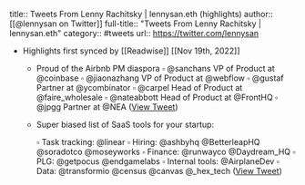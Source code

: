 title:: Tweets From Lenny Rachitsky | lennysan.eth (highlights)
author:: [[@lennysan on Twitter]]
full-title:: "Tweets From Lenny Rachitsky | lennysan.eth"
category:: #tweets
url:: https://twitter.com/lennysan

- Highlights first synced by [[Readwise]] [[Nov 19th, 2022]]
	- Proud of the Airbnb PM diaspora
	  ▫️ @sanchans VP of Product at @coinbase 
	  ▫️ @jiaonazhang VP of Product at @webflow 
	  ▫️ @gustaf Partner at @ycombinator 
	  ▫️ @carpel Head of Product at @faire_wholesale 
	  ▫️ @nateabbott Head of Product at @FrontHQ 
	  ▫️ @jpgg Partner at @NEA ([View Tweet](https://twitter.com/lennysan/status/1482803916592988160))
	- Super biased list of SaaS tools for your startup:
	  
	  ▫️ Task tracking: @linear
	  ▫️ Hiring: @ashbyhq @BetterleapHQ @soradotco @moseyworks
	  ▫️ Finance: @runwayco @Daydream_HQ
	  ▫️ PLG: @getpocus @endgamelabs
	  ▫️ Internal tools: @AirplaneDev
	  ▫️ Data: @transformio @census @canvas @_hex_tech ([View Tweet](https://twitter.com/lennysan/status/1488683056063868930))